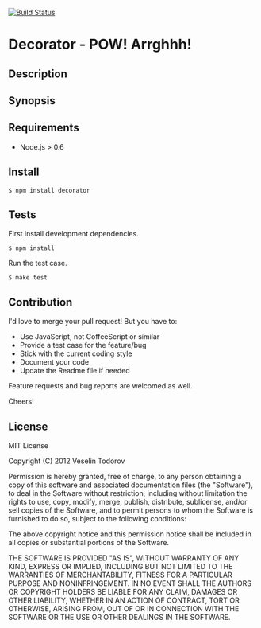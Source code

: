 [![Build Status](https://secure.travis-ci.org/vesln/decorator.png)](http://travis-ci.org/vesln/decorator)

# Decorator - POW! Arrghhh!

## Description

## Synopsis

## Requirements

- Node.js > 0.6

## Install

```
$ npm install decorator
```

## Tests

First install development dependencies.

```
$ npm install
```

Run the test case.

```
$ make test
```

## Contribution

I'd love to merge your pull request! But you have to:

- Use JavaScript, not CoffeeScript or similar
- Provide a test case for the feature/bug
- Stick with the current coding style
- Document your code
- Update the Readme file if needed

Feature requests and bug reports are welcomed as well.

Cheers!

## License

MIT License

Copyright (C) 2012 Veselin Todorov

Permission is hereby granted, free of charge, to any person obtaining a copy of
this software and associated documentation files (the "Software"), to deal in
the Software without restriction, including without limitation the rights to
use, copy, modify, merge, publish, distribute, sublicense, and/or sell copies
of the Software, and to permit persons to whom the Software is furnished to do
so, subject to the following conditions:

The above copyright notice and this permission notice shall be included in all
copies or substantial portions of the Software.

THE SOFTWARE IS PROVIDED "AS IS", WITHOUT WARRANTY OF ANY KIND, EXPRESS OR
IMPLIED, INCLUDING BUT NOT LIMITED TO THE WARRANTIES OF MERCHANTABILITY,
FITNESS FOR A PARTICULAR PURPOSE AND NONINFRINGEMENT. IN NO EVENT SHALL THE
AUTHORS OR COPYRIGHT HOLDERS BE LIABLE FOR ANY CLAIM, DAMAGES OR OTHER
LIABILITY, WHETHER IN AN ACTION OF CONTRACT, TORT OR OTHERWISE, ARISING FROM,
OUT OF OR IN CONNECTION WITH THE SOFTWARE OR THE USE OR OTHER DEALINGS IN THE
SOFTWARE.

